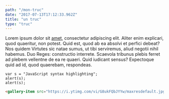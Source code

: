 ```yaml
---
path: "/mon-truc"
date: "2017-07-13T17:12:33.962Z"
title: "un truc"
type: "truc"
---
```


Lorem ipsum dolor sit [amet](/blog/my-first-post/), consectetur adipiscing elit. Aliter enim explicari, quod quaeritur, non potest. Quid est, quod ab ea absolvi et perfici debeat? Nos quidem Virtutes sic natae sumus, ut tibi serviremus, aliud negotii nihil habemus. Duo Reges: constructio interrete. Scaevola tribunus plebis ferret ad plebem vellentne de ea re quaeri. Quid iudicant sensus? Expectoque quid ad id, quod quaerebam, respondeas.

<cimg></cimg>

<gallery-item src="https://i.ytimg.com/vi/G8ukFQbJYYw/maxresdefault.jpg"></gallery-item>

```javascript{1}
var s = "JavaScript syntax highlighting";
alert(s);
alert(s);
```

```html
<gallery-item src="https://i.ytimg.com/vi/G8ukFQbJYYw/maxresdefault.jpg"></gallery-item>
```
